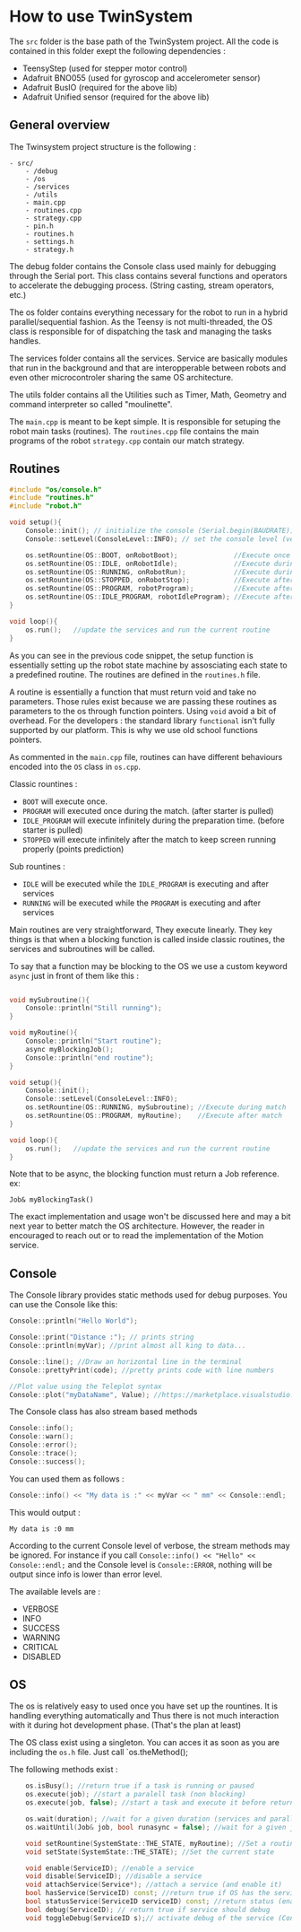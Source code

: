 # How to use TwinSystem

The `src` folder is the base path of the TwinSystem project. All the code is contained in this folder exept the following dependencies :

- TeensyStep (used for stepper motor control)
- Adafruit BNO055 (used for gyroscop and accelerometer sensor)
- Adafruit BusIO (required for the above lib)
- Adafruit Unified sensor (required for the above lib)

## General overview

The Twinsystem project structure is the following : 

```
- src/ 
    - /debug
    - /os
    - /services
    - /utils
    - main.cpp
    - routines.cpp
    - strategy.cpp
    - pin.h
    - routines.h
    - settings.h
    - strategy.h
```

The debug folder contains the Console class used mainly for debugging through the Serial port. This class contains several functions and operators to accelerate the debugging process. (String casting, stream operators, etc.)

The os folder contains everything necessary for the robot to run in a hybrid parallel/sequential fashion. As the Teensy is not multi-threaded, the OS class is responsible for of dispatching the task and managing the tasks handles.

The services folder contains all the services. Service are basically modules that run in the background and that are interopperable between robots and even other microcontroler sharing the same OS architecture.

The utils folder contains all the Utilities such as Timer, Math, Geometry and command interpreter so called "moulinette".

The `main.cpp` is meant to be kept simple. It is responsible for setuping the robot main tasks (routines).
The `routines.cpp` file contains the main programs of the robot
`strategy.cpp` contain our match strategy.

## Routines

```c++
#include "os/console.h"
#include "routines.h"
#include "robot.h"

void setup(){
	Console::init(); // initialize the console (Serial.begin(BAUDRATE))
	Console::setLevel(ConsoleLevel::INFO); // set the console level (verbose, info, error...) 

	os.setRountine(OS::BOOT, onRobotBoot);		        //Execute once						(setup)
	os.setRountine(OS::IDLE, onRobotIdle);		        //Execute during preparation phase 	(loop)
	os.setRountine(OS::RUNNING, onRobotRun);	        //Execute during match				(loop)
	os.setRountine(OS::STOPPED, onRobotStop);	        //Execute after match				(loop)
	os.setRountine(OS::PROGRAM, robotProgram);	        //Execute after match				(loop)
	os.setRountine(OS::IDLE_PROGRAM, robotIdleProgram);	//Execute after match				(loop)
}

void loop(){
	os.run();	//update the services and run the current routine
}
```

As you can see in the previous code snippet, the setup function is essentially setting up the robot state machine by assosciating each state to a predefined routine. The routines are defined in the `routines.h` file.

A routine is essentially a function that must return void and take no parameters. Those rules exist because we are passing these routines as parameters to the os through function pointers. Using `void`  avoid a bit of overhead. For the developers : the standard library `functional` isn't fully supported by our platform. This is why we use old school functions pointers.

As commented in the `main.cpp` file, routines can have different behaviours encoded into the `OS` class in `os.cpp`. 

Classic rountines :

- `BOOT` will execute once.
- `PROGRAM` will executed once during the match. (after starter is pulled)
- `IDLE_PROGRAM` will execute infinitely during the preparation time. (before starter is pulled)
- `STOPPED` will execute infinitely after the match to keep screen running properly (points prediction)

Sub rountines :
- `IDLE` will be executed while the `IDLE_PROGRAM` is executing and after services
- `RUNNING` will be executed while the `PROGRAM` is executing and after services

Main routines are very straightforward, They execute linearly. They key things is that when a blocking function is called inside classic routines, the services and subroutines will be called.

To say that a function may be blocking to the OS we use a custom keyword `async` just in front of them like this :

``` c++

void mySubroutine(){
    Console::println("Still running");
}

void myRoutine(){
    Console::println("Start routine");
    async myBlockingJob();
    Console::println("end routine");
}

void setup(){
	Console::init();
	Console::setLevel(ConsoleLevel::INFO);
	os.setRountine(OS::RUNNING, mySubroutine); //Execute during match	(loop)
	os.setRountine(OS::PROGRAM, myRoutine);	   //Execute after match	(loop)
}

void loop(){
	os.run();	//update the services and run the current routine
}

```

Note that to be async, the blocking function must return a Job reference. ex:
```
Job& myBlockingTask()
```
The exact implementation and usage won't be discussed here and may a bit next year to better match the OS architecture. However, the reader in encouraged to reach out or to read the implementation of the Motion service.

## Console

The Console library provides static methods used for debug purposes. You can use the Console like this:

```c++
Console::println("Hello World");

Console::print("Distance :"); // prints string
Console::println(myVar); //print almost all king to data...

Console::line(); //Draw an horizontal line in the terminal
Console::prettyPrint(code); //pretty prints code with line numbers

//Plot value using the Teleplot syntax 
Console::plot("myDataName", Value); //https://marketplace.visualstudio.com/items?itemName=alexnesnes.teleplot

```

The Console class has also stream based methods

```c++
Console::info();
Console::warn();
Console::error();
Console::trace();
Console::success();

```

You can used them as follows :

```c++
Console::info() << "My data is :" << myVar << " mm" << Console::endl;
```

This would output : 

```
My data is :0 mm
```

According to the current Console level of verbose, the stream methods may be ignored.
For instance if you call `Console::info() << "Hello" << Console::endl;` and the Console level is `Console::ERROR`, nothing will be output since info is lower than error level.

The available levels are : 

- VERBOSE
- INFO
- SUCCESS
- WARNING
- CRITICAL
- DISABLED

## OS

The os is relatively easy to used once you have set up the rountines. It is handling everything automatically and Thus there is not much interaction with it during hot development phase. (That's the plan at least)

The OS class exist using a singleton. You can acces it as soon as you are including the `os.h` file.
Just call `os.theMethod();

The following methods exist :
```c++
    os.isBusy(); //return true if a task is running or paused
    os.execute(job); //start a paralell task (non blocking)
    os.execute(job, false); //start a task and execute it before return (blocking)

    os.wait(duration); //wait for a given duration (services and parallel routines will run)
    os.waitUntil(Job& job, bool runasync = false); //wait for a given job to end or to be canceled (services and parallel routines will run)

    void setRountine(SystemState::THE_STATE, myRoutine); //Set a routine
    void setState(SystemState::THE_STATE); //Set the current state

    void enable(ServiceID); //enable a service
    void disable(ServiceID); //disable a service
    void attachService(Service*); //attach a service (and enable it)
    bool hasService(ServiceID) const; //return true if OS has the service
    bool statusService(ServiceID serviceID) const; //return status (enabled or not) of the service
    bool debug(ServiceID); // return true if service should debug
    void toggleDebug(ServiceID s);// activate debug of the service (Console will print mesage from this service)
```

